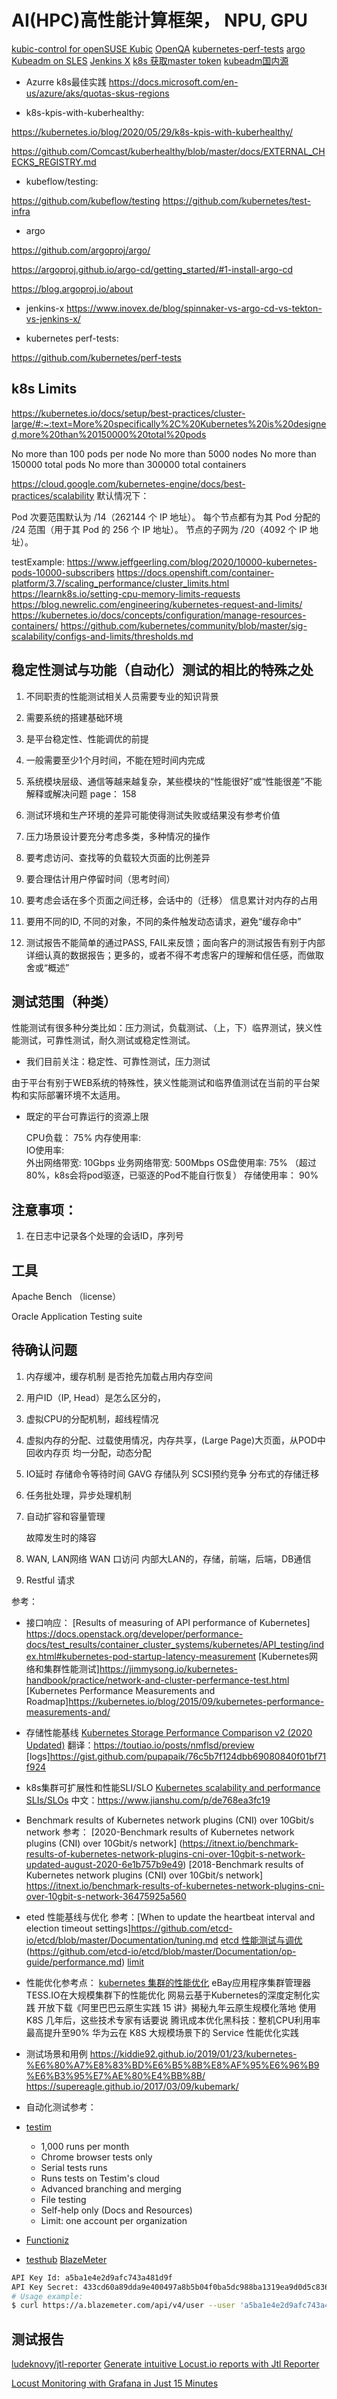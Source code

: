 

AI(HPC)高性能计算框架， NPU, GPU
============================================================================

[kubic-control for openSUSE Kubic](https://kubic.opensuse.org/blog/2019-08-27-kubic-control-intro/)
[OpenQA](https://github.com/os-autoinst/openQA)
[kubernetes-perf-tests](https://github.com/kubernetes/perf-tests)
[argo](https://github.com/argoproj/argo/)
[Kubeadm on SLES](https://stackoverflow.com/questions/62795930/how-to-install-kubernetes-in-suse-linux-enterprize-server-15-virtual-machines)
[Jenkins X](https://github.com/jenkins-x/jenkins-x-platform)
[k8s 获取master token](https://www.cnblogs.com/riseast/p/12938434.html)
[kubeadm国内源](https://gist.github.com/islishude/231659cec0305ace090b933ce851994a)


* Azurre k8s最佳实践
https://docs.microsoft.com/en-us/azure/aks/quotas-skus-regions

* k8s-kpis-with-kuberhealthy:

https://kubernetes.io/blog/2020/05/29/k8s-kpis-with-kuberhealthy/

https://github.com/Comcast/kuberhealthy/blob/master/docs/EXTERNAL_CHECKS_REGISTRY.md

* kubeflow/testing:

https://github.com/kubeflow/testing
https://github.com/kubernetes/test-infra

* argo

https://github.com/argoproj/argo/

https://argoproj.github.io/argo-cd/getting_started/#1-install-argo-cd

https://blog.argoproj.io/about

* jenkins-x
https://www.inovex.de/blog/spinnaker-vs-argo-cd-vs-tekton-vs-jenkins-x/


* kubernetes perf-tests:

https://github.com/kubernetes/perf-tests


k8s Limits
--------------------------------------------------------------------
https://kubernetes.io/docs/setup/best-practices/cluster-large/#:~:text=More%20specifically%2C%20Kubernetes%20is%20designed,more%20than%20150000%20total%20pods

No more than 100 pods per node
No more than 5000 nodes
No more than 150000 total pods
No more than 300000 total containers

https://cloud.google.com/kubernetes-engine/docs/best-practices/scalability
默认情况下：

Pod 次要范围默认为 /14（262144 个 IP 地址）。
每个节点都有为其 Pod 分配的 /24 范围（用于其 Pod 的 256 个 IP 地址）。
节点的子网为 /20（4092 个 IP 地址）。

testExample:
https://www.jeffgeerling.com/blog/2020/10000-kubernetes-pods-10000-subscribers
https://docs.openshift.com/container-platform/3.7/scaling_performance/cluster_limits.html
https://learnk8s.io/setting-cpu-memory-limits-requests
https://blog.newrelic.com/engineering/kubernetes-request-and-limits/
https://kubernetes.io/docs/concepts/configuration/manage-resources-containers/
https://github.com/kubernetes/community/blob/master/sig-scalability/configs-and-limits/thresholds.md




稳定性测试与功能（自动化）测试的相比的特殊之处
----------------------------------------------------------------------------

1. 不同职责的性能测试相关人员需要专业的知识背景

2. 需要系统的搭建基础环境

3. 是平台稳定性、性能调优的前提

4. 一般需要至少1个月时间，不能在短时间内完成

5. 系统模块层级、通信等越来越复杂，某些模块的“性能很好”或“性能很差”不能解释或解决问题
    page： 158

6. 测试环境和生产环境的差异可能使得测试失败或结果没有参考价值

7. 压力场景设计要充分考虑多类，多种情况的操作

8. 要考虑访问、查找等的负载较大页面的比例差异

9. 要合理估计用户停留时间（思考时间）

10. 要考虑会话在多个页面之间迁移，会话中的（迁移） 信息累计对内存的占用

11. 要用不同的ID, 不同的对象，不同的条件触发动态请求，避免“缓存命中”

12. 测试报告不能简单的通过PASS, FAIL来反馈；面向客户的测试报告有别于内部详细认真的数据报告；更多的，或者不得不考虑客户的理解和信任感，而做取舍或“概述”


测试范围（种类）
----------------------------------------------------------------------------

性能测试有很多种分类比如：压力测试，负载测试、（上，下）临界测试，狭义性能测试，可靠性测试，耐久测试或稳定性测试。

* 我们目前关注：稳定性、可靠性测试，压力测试

由于平台有别于WEB系统的特殊性，狭义性能测试和临界值测试在当前的平台架构和实际部署环境不太适用。

* 既定的平台可靠运行的资源上限

  CPU负载：     75%
  内存使用率:   
  IO使用率:     
  外出网络带宽: 10Gbps
  业务网络带宽: 500Mbps
  OS盘使用率:   75% （超过80%，k8s会将pod驱逐，已驱逐的Pod不能自行恢复）
  存储使用率：  90%


注意事项：
----------------------------------------------------------------------------

1. 在日志中记录各个处理的会话ID，序列号


工具
----------------------------------------------------------------------------
Apache Bench （license）

Oracle Application Testing suite

待确认问题
----------------------------------------------------------------------------

1. 内存缓冲，缓存机制
   是否抢先加载占用内存空间

2. 用户ID（IP, Head）是怎么区分的，

3. 虚拟CPU的分配机制，超线程情况

4. 虚拟内存的分配、过载使用情况，内存共享，(Large Page)大页面，从POD中回收内存页
均一分配，动态分配

5. IO延时
   存储命令等待时间 GAVG
   存储队列
   SCSI预约竞争
   分布式的存储迁移

6. 任务批处理，异步处理机制


7. 自动扩容和容量管理

   故障发生时的降容

8. WAN, LAN网络
   WAN 口访问
   内部大LAN的，存储，前端，后端，DB通信

9. Restful 请求

参考：

* 接口响应：
[Results of measuring of API performance of Kubernetes] https://docs.openstack.org/developer/performance-docs/test_results/container_cluster_systems/kubernetes/API_testing/index.html#kubernetes-pod-startup-latency-measurement
 [Kubernetes网络和集群性能测试]https://jimmysong.io/kubernetes-handbook/practice/network-and-cluster-perfermance-test.html
[Kubernetes Performance Measurements and Roadmap]https://kubernetes.io/blog/2015/09/kubernetes-performance-measurements-and/


* 存储性能基线
[Kubernetes Storage Performance Comparison v2 (2020 Updated)](https://medium.com/volterra-io/kubernetes-storage-performance-comparison-v2-2020-updated-1c0b69f0dcf4)
翻译：https://toutiao.io/posts/nmflsd/preview
[logs]https://gist.github.com/pupapaik/76c5b7f124dbb69080840f01bf71f924


* k8s集群可扩展性和性能SLI/SLO
[Kubernetes scalability and performance SLIs/SLOs](https://github.com/kubernetes/community/blob/master/sig-scalability/slos/slos.md#footnote1)
	中文：https://www.jianshu.com/p/de768ea3fc19

* Benchmark results of Kubernetes network plugins (CNI) over 10Gbit/s network
参考： [2020-Benchmark results of Kubernetes network plugins (CNI) over 10Gbit/s network] (https://itnext.io/benchmark-results-of-kubernetes-network-plugins-cni-over-10gbit-s-network-updated-august-2020-6e1b757b9e49)
          [2018-Benchmark results of Kubernetes network plugins (CNI) over 10Gbit/s network] https://itnext.io/benchmark-results-of-kubernetes-network-plugins-cni-over-10gbit-s-network-36475925a560


* eted 性能基线与优化
参考：[When to update the heartbeat interval and election timeout settings]https://github.com/etcd-io/etcd/blob/master/Documentation/tuning.md
          [etcd 性能测试与调优](https://blog.tianfeiyu.com/2019/10/08/etcd_improvements/) (https://github.com/etcd-io/etcd/blob/master/Documentation/op-guide/performance.md)
          [limit](https://github.com/etcd-io/etcd/blob/master/Documentation/dev-guide/limit.md)


* 性能优化参考点：
[kubernetes 集群的性能优化](https://www.jianshu.com/p/4525aff0c4ac)
        eBay应用程序集群管理器TESS.IO在大规模集群下的性能优化
网易云基于Kubernetes的深度定制化实践
开放下载《阿里巴巴云原生实践 15 讲》揭秘九年云原生规模化落地
使用 K8S 几年后，这些技术专家有话要说
腾讯成本优化黑科技：整机CPU利用率最高提升至90%
华为云在 K8S 大规模场景下的 Service 性能优化实践

* 测试场景和用例
https://kiddie92.github.io/2019/01/23/kubernetes-%E6%80%A7%E8%83%BD%E6%B5%8B%E8%AF%95%E6%96%B9%E6%B3%95%E7%AE%80%E4%BB%8B/
https://supereagle.github.io/2017/03/09/kubemark/


* 自动化测试参考：

* [testim](https://www.testim.io/pricing/)
    + 1,000 runs per month
    + Chrome browser tests only
    + Serial tests runs
    + Runs tests on Testim's cloud
    + Advanced branching and merging
    + File testing
    + Self-help only (Docs and Resources)
    + Limit: one account per organization

* [Functioniz](https://www.functionize.com/)

* [testhub](https://github.com/atinfo/awesome-test-automation/blob/master/python-test-automation.md#rest-api-testing)
[BlazeMeter](https://a.blazemeter.com/app/#/accounts/792223/workspaces/802730/projects/923348/masters/33886461/summary)

```bash
API Key Id: a5ba1e4e2d9afc743a481d9f
API Key Secret: 433cd60a89dda9e400497a8b5b04f0ba5dc988ba1319ea9d0d5c836d8610bbf9cf188ba6
# Usage example: 
$ curl https://a.blazemeter.com/api/v4/user --user 'a5ba1e4e2d9afc743a481d9f:433cd60a89dda9e400497a8b5b04f0ba5dc988ba1319ea9d0d5c836d8610bbf9cf188ba6'
```

## 测试报告
[ludeknovy/jtl-reporter](https://github.com/ludeknovy/jtl-reporter#installation-steps)
[Generate intuitive Locust.io reports with Jtl Reporter](https://medium.com/@novyludek/generate-intuitive-locust-io-reports-with-jtl-reporter-c40c71913d64)

[Locust Monitoring with Grafana in Just 15 Minutes](https://www.blazemeter.com/blog/locust-monitoring-with-grafana-in-just-fifteen-minutes)
